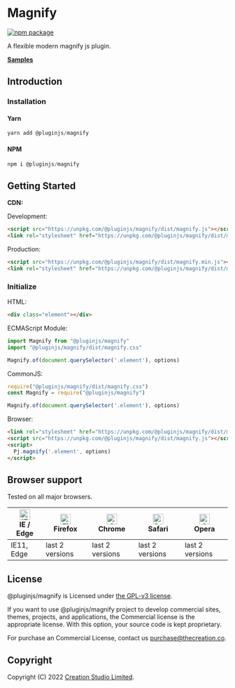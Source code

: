 # Magnify

[![npm package](https://img.shields.io/npm/v/@pluginjs/magnify.svg)](https://www.npmjs.com/package/@pluginjs/magnify)

A flexible modern magnify js plugin.

**[Samples](https://codesandbox.io/s/github/pluginjs/pluginjs/tree/master/modules/magnify/samples)**

## Introduction
### Installation

#### Yarn

```javascript
yarn add @pluginjs/magnify
```

#### NPM

```javascript
npm i @pluginjs/magnify
```

## Getting Started

**CDN:**

Development:

```html
<script src="https://unpkg.com/@pluginjs/magnify/dist/magnify.js"></script>
<link rel="stylesheet" href="https://unpkg.com/@pluginjs/magnify/dist/magnify.css">
```

Production:

```html
<script src="https://unpkg.com/@pluginjs/magnify/dist/magnify.min.js"></script>
<link rel="stylesheet" href="https://unpkg.com/@pluginjs/magnify/dist/magnify.min.css">
```

### Initialize

HTML:

```html
<div class="element"></div>
```

ECMAScript Module:

```javascript
import Magnify from "@pluginjs/magnify"
import "@pluginjs/magnify/dist/magnify.css"

Magnify.of(document.querySelector('.element'), options)
```

CommonJS:

```javascript
require("@pluginjs/magnify/dist/magnify.css")
const Magnify = require("@pluginjs/magnify")

Magnify.of(document.querySelector('.element'), options)
```

Browser:

```html
<link rel="stylesheet" href="https://unpkg.com/@pluginjs/magnify/dist/magnify.css">
<script src="https://unpkg.com/@pluginjs/magnify/dist/magnify.js"></script>
<script>
  Pj.magnify('.element', options)
</script>
```
## Browser support

Tested on all major browsers.

| [<img src="https://raw.githubusercontent.com/alrra/browser-logos/master/src/edge/edge_48x48.png" alt="IE / Edge" width="24px" height="24px" />](http://godban.github.io/browsers-support-badges/)</br>IE / Edge | [<img src="https://raw.githubusercontent.com/alrra/browser-logos/master/src/firefox/firefox_48x48.png" alt="Firefox" width="24px" height="24px" />](http://godban.github.io/browsers-support-badges/)</br>Firefox | [<img src="https://raw.githubusercontent.com/alrra/browser-logos/master/src/chrome/chrome_48x48.png" alt="Chrome" width="24px" height="24px" />](http://godban.github.io/browsers-support-badges/)</br>Chrome | [<img src="https://raw.githubusercontent.com/alrra/browser-logos/master/src/safari/safari_48x48.png" alt="Safari" width="24px" height="24px" />](http://godban.github.io/browsers-support-badges/)</br>Safari | [<img src="https://raw.githubusercontent.com/alrra/browser-logos/master/src/opera/opera_48x48.png" alt="Opera" width="24px" height="24px" />](http://godban.github.io/browsers-support-badges/)</br>Opera |
| --------- | --------- | --------- | --------- | --------- |
| IE11, Edge| last 2 versions| last 2 versions| last 2 versions| last 2 versions|

## License

@pluginjs/magnify is Licensed under [the GPL-v3 license](LICENSE).

If you want to use @pluginjs/magnify project to develop commercial sites, themes, projects, and applications, the Commercial license is the appropriate license. With this option, your source code is kept proprietary.

For purchase an Commercial License, contact us purchase@thecreation.co.

## Copyright

Copyright (C) 2022 [Creation Studio Limited](creationstudio.com).